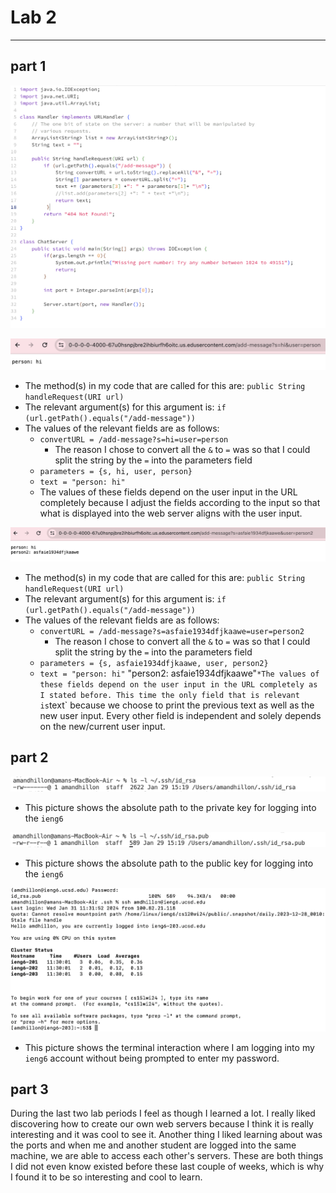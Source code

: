 # Lab 2
------
## part 1

![Image](pic2-code.png)

![Image](pic2-1.png)

* The method(s) in my code that are called for this are: `public String handleRequest(URI url)`
* The relevant argument(s) for this argument is: `if (url.getPath().equals("/add-message"))`
* The values of the relevant fields are as follows:
    * `convertURL = /add-message?s=hi=user=person`
      * The reason I chose to convert all the `&` to `=` was so that I could split the string by the `=` into the parameters field
    * `parameters = {s, hi, user, person}`
    * `text = "person: hi"`
    * The values of these fields depend on the user input in the URL completely because I adjust the fields according to the input so that what is displayed into the web server aligns with the user input.


![Image](pic2-2.png)

* The method(s) in my code that are called for this are: `public String handleRequest(URI url)`
* The relevant argument(s) for this argument is: `if (url.getPath().equals("/add-message"))`
* The values of the relevant fields are as follows:
    * `convertURL = /add-message?s=asfaie1934dfjkaawe=user=person2`
        * The reason I chose to convert all the `&` to `=` was so that I could split the string by the `=` into the parameters field
    * `parameters = {s, asfaie1934dfjkaawe, user, person2}`
    * `text = "person: hi"`
              "person2: asfaie1934dfjkaawe"`
    *The values of these fields depend on the user input in the URL completely as I stated before. This time the only field that is relevant is `text` because we choose to print the previous text as well as the new user input. Every other field is independent and solely depends on the new/current user input.


## part 2

![Image](pic2-3.png)
* This picture shows the absolute path to the private key for logging into the `ieng6`


![Image](pic2-4.png)
* This picture shows the absolute path to the public key for logging into the `ieng6`

  
![Image](pic2-6.png)
* This picture shows the terminal interaction where I am logging into my `ieng6` account without being prompted to enter my password.

## part 3
During the last two lab periods I feel as though I learned a lot. I really liked discovering how to create our own web servers because I think it is really interesting and it was cool to see it. Another thing I liked learning about was the ports and when me and another student are logged into the same machine, we are able to access each other's servers. These are both things I did not even know existed before these last couple of weeks, which is why I found it to be so interesting and cool to learn.
